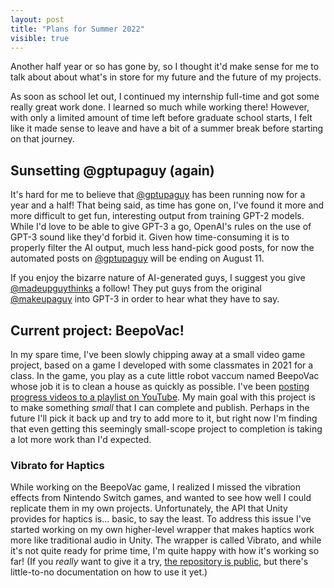 ```yaml
---
layout: post
title: "Plans for Summer 2022"
visible: true
---
```


Another half year or so has gone by, so I thought it'd make sense for me to
talk about about what's in store for my future and the future of my projects.

As soon as school let out, I continued my internship full-time and got some
really great work done. I learned so much while working there! However, with
only a limited amount of time left before graduate school starts, I felt like it
made sense to leave and have a bit of a summer break before starting on that
journey.

## Sunsetting @gptupaguy (again)
It's hard for me to believe that [@gptupaguy](https://twitter.com/gptupaguy) has
been running now for a year and a half! That being said, as time has gone on,
I've found it more and more difficult to get fun, interesting output from
training GPT-2 models. While I'd love to be able to give GPT-3 a go, OpenAI's
rules on the use of GPT-3 sound like they'd forbid it. Given how time-consuming
it is to properly filter the AI output, much less hand-pick good posts, for now
the automated posts on [@gptupaguy](https://twitter.com/gptupaguy) will be
ending on August 11. 

If you enjoy the bizarre nature of AI-generated guys, I suggest you give
[@madeupguythinks](https://twitter.com/madeupguythinks) a follow! They put guys
from the original [@makeupaguy](https://twitter.com/makeupaguy) into GPT-3 in
order to hear what they have to say.

## Current project: BeepoVac!
In my spare time, I've been slowly chipping away at a small video game project,
based on a game I developed with some classmates in 2021 for a class. In the
game, you play as a cute little robot vaccum named BeepoVac whose job it is to
clean a house as quickly as possible. I've been [posting progress videos to
a playlist on YouTube](https://www.youtube.com/playlist?list=PLtPXiJedNjDHMLx6NcR_Yum18lmUa4P1C).
My main goal with this project is to make something *small* that I can complete
and publish. Perhaps in the future I'll pick it back up and try to add more to
it, but right now I'm finding that even getting this seemingly small-scope
project to completion is taking a lot more work than I'd expected.

### Vibrato for Haptics
While working on the BeepoVac game, I realized I missed the vibration effects
from Nintendo Switch games, and wanted to see how well I could replicate them
in my own projects. Unfortunately, the API that Unity provides for haptics is...
basic, to say the least. To address this issue I've started working on my own
higher-level wrapper that makes haptics work more like traditional audio in
Unity. The wrapper is called Vibrato, and while it's not quite ready for prime
time, I'm quite happy with how it's working so far! (If you *really* want to
give it a try, [the repository is public](https://github.com/Meorge/Vibrato),
but there's little-to-no documentation on how to use it yet.)
